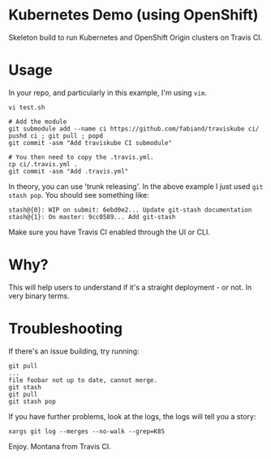 # Kubernetes Demo (using OpenShift)

Skeleton build to run Kubernetes and OpenShift Origin clusters on Travis CI.

# Usage

In your repo, and particularly in this example, I'm using `vim`. 

```
vi test.sh

# Add the module
git submodule add --name ci https://github.com/fabiand/traviskube ci/
pushd ci ; git pull ; popd
git commit -asm "Add traviskube CI submodule"

# You then need to copy the .travis.yml.
cp ci/.travis.yml .
git commit -asm "Add .travis.yml"
```

In theory, you can use 'trunk releasing'. In the above example I just used `git stash pop`. You should see something like: 

```git
stash@{0}: WIP on submit: 6ebd0e2... Update git-stash documentation
stash@{1}: On master: 9cc0589... Add git-stash
```

Make sure you have Travis CI enabled through the UI or CLI. 

# Why?

This will help users to understand if it's a straight deployment - or not. In very binary terms. 

# Troubleshooting 

If there's an issue building, try running: 

```git
git pull
...
file foobar not up to date, cannot merge.
git stash
git pull
git stash pop
```
If you have further problems, look at the logs, the logs will tell you a story: 

```git
xargs git log --merges --no-walk --grep=K8S
```
Enjoy. Montana from Travis CI. 
